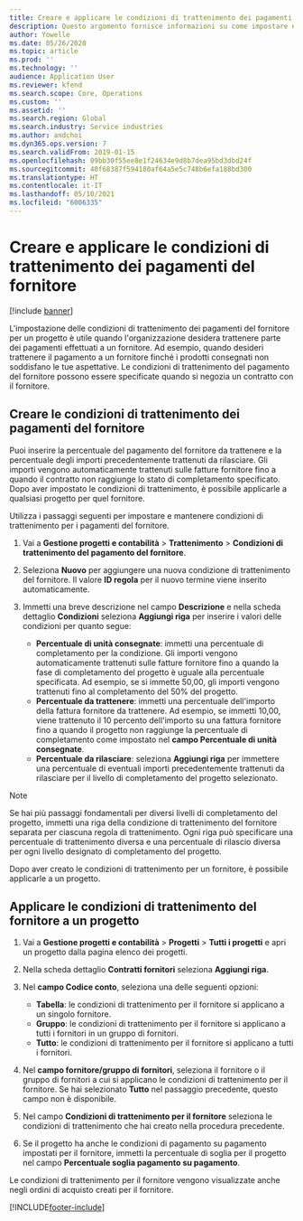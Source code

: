 ```yaml
---
title: Creare e applicare le condizioni di trattenimento dei pagamenti del fornitore
description: Questo argomento fornisce informazioni su come impostare e mantenere le condizioni di trattenimento per i pagamenti dei fornitori.
author: Yowelle
ms.date: 05/26/2020
ms.topic: article
ms.prod: ''
ms.technology: ''
audience: Application User
ms.reviewer: kfend
ms.search.scope: Core, Operations
ms.custom: ''
ms.assetid: ''
ms.search.region: Global
ms.search.industry: Service industries
ms.author: andchoi
ms.dyn365.ops.version: 7
ms.search.validFrom: 2019-01-15
ms.openlocfilehash: 09bb30f55ee8e1f24634e9d8b7dea95bd3dbd24f
ms.sourcegitcommit: 40f68387f594180af64a5e5c748b6efa188bd300
ms.translationtype: HT
ms.contentlocale: it-IT
ms.lasthandoff: 05/10/2021
ms.locfileid: "6006335"
---
```

# <a name="create-and-apply-vendor-payment-retention-terms"></a>Creare e applicare le condizioni di trattenimento dei pagamenti del fornitore

[!include [banner](../includes/banner.md)] 

L'impostazione delle condizioni di trattenimento dei pagamenti del fornitore per un progetto è utile quando l'organizzazione desidera trattenere parte dei pagamenti effettuati a un fornitore. Ad esempio, quando desideri trattenere il pagamento a un fornitore finché i prodotti consegnati non soddisfano le tue aspettative. Le condizioni di trattenimento del pagamento del fornitore possono essere specificate quando si negozia un contratto con il fornitore.

## <a name="create-vendor-payment-retention-terms"></a>Creare le condizioni di trattenimento dei pagamenti del fornitore

Puoi inserire la percentuale del pagamento del fornitore da trattenere e la percentuale degli importi precedentemente trattenuti da rilasciare. Gli importi vengono automaticamente trattenuti sulle fatture fornitore fino a quando il contratto non raggiunge lo stato di completamento specificato. Dopo aver impostato le condizioni di trattenimento, è possibile applicarle a qualsiasi progetto per quel fornitore.

Utilizza i passaggi seguenti per impostare e mantenere condizioni di trattenimento per i pagamenti del fornitore. 

1. Vai a **Gestione progetti e contabilità** > **Trattenimento** > **Condizioni di trattenimento del pagamento del fornitore**.
2. Seleziona **Nuovo** per aggiungere una nuova condizione di trattenimento del fornitore. Il valore **ID regola** per il nuovo termine viene inserito automaticamente. 
3. Immetti una breve descrizione nel campo **Descrizione** e nella scheda dettaglio **Condizioni** seleziona **Aggiungi riga** per inserire i valori delle condizioni per quanto segue:

   - **Percentuale di unità consegnate**: immetti una percentuale di completamento per la condizione. Gli importi vengono automaticamente trattenuti sulle fatture fornitore fino a quando la fase di completamento del progetto è uguale alla percentuale specificata. Ad esempio, se si immette 50,00, gli importi vengono trattenuti fino al completamento del 50% del progetto.
   - **Percentuale da trattenere**: immetti una percentuale dell'importo della fattura fornitore da trattenere. Ad esempio, se immetti 10,00, viene trattenuto il 10 percento dell'importo su una fattura fornitore fino a quando il progetto non raggiunge la percentuale di completamento come impostato nel **campo Percentuale di unità consegnate**.
   - **Percentuale da rilasciare**: seleziona **Aggiungi riga** per immettere una percentuale di eventuali importi precedentemente trattenuti da rilasciare per il livello di completamento del progetto selezionato.

> [!NOTE]
> Se hai più passaggi fondamentali per diversi livelli di completamento del progetto, immetti una riga della condizione di trattenimento del fornitore separata per ciascuna regola di trattenimento. Ogni riga può specificare una percentuale di trattenimento diversa e una percentuale di rilascio diversa per ogni livello designato di completamento del progetto.

Dopo aver creato le condizioni di trattenimento per un fornitore, è possibile applicarle a un progetto.

## <a name="apply-vendor-retention-terms-to-a-project"></a>Applicare le condizioni di trattenimento del fornitore a un progetto

1. Vai a **Gestione progetti e contabilità** > **Progetti** > **Tutti i progetti** e apri un progetto dalla pagina elenco dei progetti.
2. Nella scheda dettaglio **Contratti fornitori** seleziona **Aggiungi riga**.
3. Nel **campo Codice conto**, seleziona una delle seguenti opzioni: 

   - **Tabella**: le condizioni di trattenimento per il fornitore si applicano a un singolo fornitore.
   - **Gruppo**: le condizioni di trattenimento per il fornitore si applicano a tutti i fornitori in un gruppo di fornitori.
   - **Tutto**: le condizioni di trattenimento per il fornitore si applicano a tutti i fornitori.

4. Nel **campo fornitore/gruppo di fornitori**, seleziona il fornitore o il gruppo di fornitori a cui si applicano le condizioni di trattenimento per il fornitore. Se hai selezionato **Tutto** nel passaggio precedente, questo campo non è disponibile.
5. Nel campo **Condizioni di trattenimento per il fornitore** seleziona le condizioni di trattenimento che hai creato nella procedura precedente.
6. Se il progetto ha anche le condizioni di pagamento su pagamento impostati per il fornitore, immetti la percentuale di soglia per il progetto nel campo **Percentuale soglia pagamento su pagamento**.

Le condizioni di trattenimento per il fornitore vengono visualizzate anche negli ordini di acquisto creati per il fornitore.


[!INCLUDE[footer-include](../includes/footer-banner.md)]